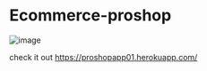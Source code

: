 # Ecommerce-proshop
![image](https://user-images.githubusercontent.com/65481934/134297880-9ea86030-ed1e-4d3a-9951-9bd9b7029119.png)


check it out 
https://proshopapp01.herokuapp.com/
